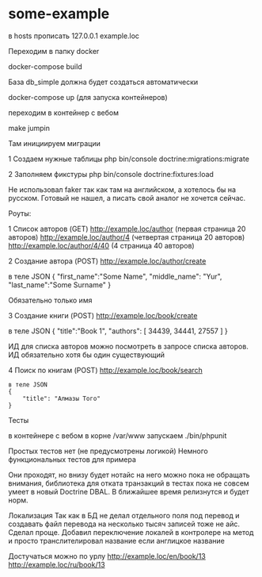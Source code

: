 # some-example
в hosts прописать 
127.0.0.1 example.loc

Переходим в папку docker 

docker-compose build

База db_simple должна будет создаться автоматически

docker-compose up (для запуска контейнеров)

переходим в контейнер с вебом 

make jumpin

Там инициируем миграции

1 Создаем нужные таблицы 
   php bin/console doctrine:migrations:migrate
   
2 Заполняем фикстуры
    php bin/console doctrine:fixtures:load
    
Не использовал faker так как там на английском, а хотелось бы на русском. Готовый не нашел, а писать свой аналог не хочется сейчас.

Роуты:

1 Список авторов (GET)
  http://example.loc/author  (первая страница 20 авторов)
  http://example.loc/author/4 (четвертая страница 20 авторов)
  http://example.loc/author/4/40 (4 страница 40 авторов)
 
2 Создание автора (POST)
  http://example.loc/author/create 
  
  в теле JSON 
  {
      "first_name":"Some Name",
      "middle_name": "Yur",
      "last_name":"Some Surname"
  }

  Обязательно только имя
  
3 Создание книги (POST)
  http://example.loc/book/create
  
  в теле JSON
  {
      "title":"Book 1",
      "authors": [
          34439, 34441, 27557
      ]
  }
  
  ИД для списка авторов можно посмотреть в запросе списка авторов. ИД обязательно хотя бы один существующий
  
4 Поиск по книгам (POST)
    http://example.loc/book/search
    
    в теле JSON
    {
        "title": "Алмазы Того"
    }
    
      
Тесты

в контейнере с вебом в корне /var/www запускаем 
./bin/phpunit

Простых тестов нет (не предусмотрены логикой)
Немного функциональных тестов для примера

Они проходят, но внизу будет нотайс на него можно пока не обращать внимания, библиотека для отката транзакций в тестах 
пока не совсем умеет в новый Doctrine DBAL. В ближайшее время релизнутся и будет норм.

Локализация
Так как в БД не делал отдельного поля под перевод и создавать файл перевода на несколько тысяч записей тоже не айс. Сделал проще. 
Добавил переключение локалей в контролере на метод и просто транслителировал название если англицкое название

Достучаться можно по урлу
http://example.loc/en/book/13
http://example.loc/ru/book/13
